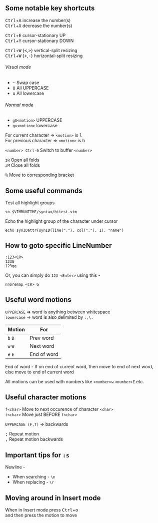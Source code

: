 Some notable key shortcuts
--------------------------
<kbd>Ctrl</kbd>+<kbd>A</kbd>					increase the number(s)  
<kbd>Ctrl</kbd>+<kbd>X</kbd>					decrease the number(s)  

<kbd>Ctrl</kbd>+<kbd>E</kbd>					cursor-stationary UP  
<kbd>Ctrl</kbd>+<kbd>Y</kbd>					cursor-stationary DOWN

<kbd>Ctrl</kbd>+<kbd>W</kbd> <number> {<kbd><</kbd>,<kbd>></kbd>}		vertical-split resizing  
<kbd>Ctrl</kbd>+<kbd>W</kbd> <number> {<kbd>+</kbd>,<kbd>-</kbd>}		horizontal-split resizing

###### Visual mode
- <kbd>~</kbd> Swap case  
- <kbd>U</kbd> All UPPERCASE  
- <kbd>u</kbd> All lowercase

###### Normal mode
- `gU<motion>` UPPERCASE
- `gu<motion>` lowercase

For current character  => `<motion>` is <kbd>l</kbd>  
For previous character => `<motion>` is <kbd>h</kbd>


`<number> Ctrl-6`			Switch to buffer `<number>`

`zR`						Open all folds  
`zM`						Close all folds

<kbd>%</kbd>							Move to corresponding bracket


Some useful commands
-------------------
Test all highlight groups
```vim
so $VIMRUNTIME/syntax/hitest.vim
```

Echo the highlight group of the character under cursor
```vim
echo synIDattr(synID(line("."), col("."), 1), "name")
```

How to goto specific LineNumber
-------------------------------
 `:123<CR>`  
 `123G`  
 `123gg`

 Or, you can simply do `123 <Enter>` using this -
```vim
nnoremap <CR> G
```


Useful word motions
--------------
 `UPPERCASE` => word is anything between whitespace  
 `lowercase` => word is also delimited by `:,\.`

|Motion | For  |
|--------|---------|
| `b` `B`	|	Prev word  |
| `w` `W` |	Next word|
| `e` `E`	|	End of word|

End of word - If on end of current word, then move to end of next word, else move to end of current word

 All motions can be used with numbers like `<number>w` `<number>E` etc.


Useful character motions
------------------------
 `f<char>`		Move to next occurence of character `<char>`  
 `t<char>`		Move just BEFORE `f<char>`

 `UPPERCASE (F,T)` => backwards

 <kbd>;</kbd>	Repeat motion  
 <kbd>,</kbd>	Repeat motion backwards


Important tips for `:s`
------------------
 Newline -
  *	When searching - `\n`
  *	When replacing - `\r`


Moving around in Insert mode
----------------------------
 When in Insert mode
 press <kbd>Ctrl</kbd>+<kbd>o</kbd>  
 and then press the motion to move
